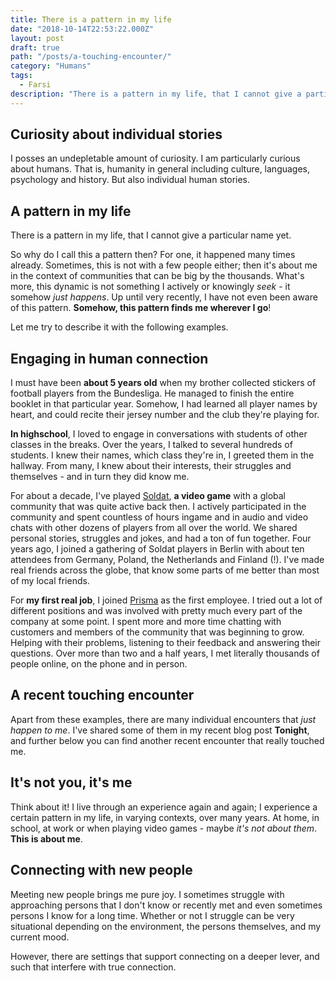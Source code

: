 ```yaml
---
title: There is a pattern in my life
date: "2018-10-14T22:53:22.000Z"
layout: post
draft: true
path: "/posts/a-touching-encounter/"
category: "Humans"
tags:
  - Farsi
description: "There is a pattern in my life, that I cannot give a particular name yet."
---
```


## Curiosity about individual stories

I posses an undepletable amount of curiosity. I am particularly curious about humans. That is, humanity in general including culture, languages, psychology and history. But also individual human stories.

## A pattern in my life

There is a pattern in my life, that I cannot give a particular name yet.

So why do I call this a pattern then? For one, it happened many times already. Sometimes, this is not with a few people either; then it's about me in the context of communities that can be big by the thousands. What's more, this dynamic is not something I actively or knowingly _seek_ - it somehow _just happens_. Up until very recently, I have not even been aware of this pattern. **Somehow, this pattern finds me wherever I go**!

Let me try to describe it with the following examples.

## Engaging in human connection

I must have been **about 5 years old** when my brother collected stickers of football players from the Bundesliga. He managed to finish the entire booklet in that particular year. Somehow, I had learned all player names by heart, and could recite their jersey number and the club they're playing for.

**In highschool**, I loved to engage in conversations with students of other classes in the breaks. Over the years, I talked to several hundreds of students. I knew their names, which class they're in, I greeted them in the hallway. From many, I knew about their interests, their struggles and themselves - and in turn they did know me.

For about a decade, I've played [Soldat](https://soldat.pl/en/), **a video game** with a global community that was quite active back then. I actively participated in the community and spent countless of hours ingame and in audio and video chats with other dozens of players from all over the world. We shared personal stories, struggles and jokes, and had a ton of fun together. Four years ago, I joined a gathering of Soldat players in Berlin with about ten attendees from Germany, Poland, the Netherlands and Finland (!). I've made real friends across the globe, that know some parts of me better than most of my local friends.

For **my first real job**, I joined [Prisma](https://www.prisma.io/) as the first employee. I tried out a lot of different positions and was involved with pretty much every part of the company at some point. I spent more and more time chatting with customers and members of the community that was beginning to grow. Helping with their problems, listening to their feedback and answering their questions. Over more than two and a half years, I met literally thousands of people online, on the phone and in person.

## A recent touching encounter

Apart from these examples, there are many individual encounters that _just happen to me_. I've shared some of them in my recent blog post **Tonight**, and further below you can find another recent encounter that really touched me.

## It's not you, it's me

Think about it! I live through an experience again and again; I experience a certain pattern in my life, in varying contexts, over many years. At home, in school, at work or when playing video games - maybe _it's not about them_. **This is about me**.

## Connecting with new people

Meeting new people brings me pure joy. I sometimes struggle with approaching persons that I don't know or recently met and even sometimes persons I know for a long time.
Whether or not I struggle can be very situational depending on the environment, the persons themselves, and my current mood.

However, there are settings that support connecting on a deeper lever, and such that interfere with true connection.
